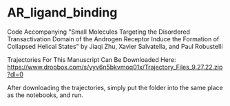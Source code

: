 # AR_ligand_binding
Code Accompanying "Small Molecules Targeting the Disordered Transactivation Domain of the Androgen Receptor Induce the Formation of Collapsed Helical States" by Jiaqi Zhu, Xavier Salvatella, and Paul Robustelli

Trajectories For This Manuscript Can Be Downloaded Here:
https://www.dropbox.com/s/yyv6n5bkvmoq01x/Trajectory_Files_9.27.22.zip?dl=0

After downloading the trajectories, simply put the folder into the same place as the notebooks, and run.

